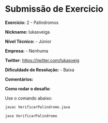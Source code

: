 # Submissão de Exercicio

**Exercicio:** 2 - Palíndromos

**Nickname:** lukasveiga

**Nível Técnico:** - Júnior

**Empresa:** - Nenhuma

**Twitter**: https://twitter.com/lukasveig

**Dificuldade de Resolução:** - Baixa

**Comentários:**

**Como rodar o desafio**:

Use o comando abaixo:

```bash
javac VerificarPalindromo.java

java VerificarPalindromo
```

